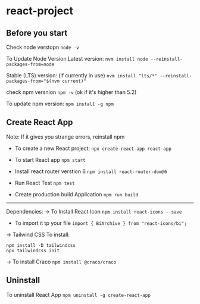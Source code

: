 # react-project


## Before you start

Check node verstopn `node -v`

To Update Node Version
Latest version:
`nvm install node --reinstall-packages-from=node`

Stable (LTS) version: (if currently in use)
`nvm install "lts/*" --reinstall-packages-from="$(nvm current)"`

check npm versnion `npm -v` (ok if it's higher than 5.2)

To update npm version:
`npm install -g npm`


## Create React App
Note: If it gives you strange errors, reinstall npm
* To create a new React project:
`npx create-react-app react-app`

* To start React app
`npm start`

* Install react router verstion 6
`npm install react-router-dom@6`

* Run React Test
`npm test`

* Create production build Application
`npm run build`

--------------------------------------------------------
Dependencies:
-> To Install React Icon
`npm install react-icons --save`
- To import it tp your file 
`import { BiArchive } from "react-icons/bi";`

-> Tailwind CSS
To install: 
```
npm install -D tailwindcss
npx tailwindcss init
```
-> To install Craco
`npm install @craco/craco`

## Uninstall
To uninstall React App
`npm uninstall -g create-react-app`
